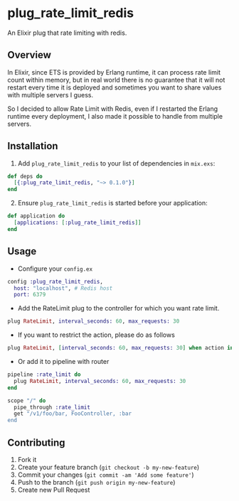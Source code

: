 # plug_rate_limit_redis

An Elixir plug that rate limiting with redis.

## Overview

In Elixir, since ETS is provided by Erlang runtime, it can process rate limit count within memory, but in real world there is no guarantee that it will not restart every time it is deployed and sometimes you want to share values with multiple servers I guess.

So I decided to allow Rate Limit with Redis, even if I restarted the Erlang runtime every deployment, I also made it possible to handle from multiple servers.

## Installation

1. Add `plug_rate_limit_redis` to your list of dependencies in `mix.exs`:

  ```elixir
  def deps do
    [{:plug_rate_limit_redis, "~> 0.1.0"}]
  end
  ```

2. Ensure `plug_rate_limit_redis` is started before your application:

  ```elixir
  def application do
    [applications: [:plug_rate_limit_redis]]
  end
  ```

## Usage

- Configure your `config.ex`

```elixir
config :plug_rate_limit_redis,
  host: "localhost", # Redis host
  port: 6379
```

- Add the RateLimit plug to the controller for which you want rate limit.

```elixir
plug RateLimit, interval_seconds: 60, max_requests: 30
```

- If you want to restrict the action, please do as follows

```elixir
plug RateLimit, [interval_seconds: 60, max_requests: 30] when action in [:index, :show:, :update]
```

- Or add it to pipeline with router

```elixir
pipeline :rate_limit do
  plug RateLimit, interval_seconds: 60, max_requests: 30
end

scope "/" do
  pipe_through :rate_limit
  get "/v1/foo/bar, FooController, :bar
end
```

## Contributing

1. Fork it
2. Create your feature branch (`git checkout -b my-new-feature`)
3. Commit your changes (`git commit -am 'Add some feature'`)
4. Push to the branch (`git push origin my-new-feature`)
5. Create new Pull Request
